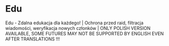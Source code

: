# Edu
 Edu - Zdalna edukacja dla każdego! | Ochrona przed raid, filtracja wiadomości, weryfikacja nowych członków | ONLY POLISH VERSION AVAILABLE, SOME FUTURES MAY NOT BE SUPPORTED BY ENGLISH EVEN AFTER TRANSLATIONS !!!
